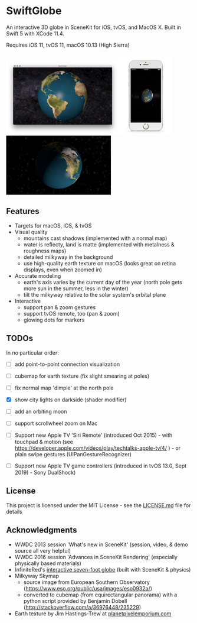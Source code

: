 # SwiftGlobe

An interactive 3D globe in SceneKit for iOS, tvOS, and MacOS X.  Built in Swift 5 with XCode 11.4.

Requires iOS 11, tvOS 11, macOS 10.13 (High Sierra)


![Screenshot on MacOS X](macos_screen.png)![Screenshot on iOS](ios_screen.png)![Screenshot on tvOS](tv_screen.png)

## Features

- Targets for macOS, iOS, & tvOS
- Visual quality
	- mountains cast shadows (implemented with a normal map)
	- water is reflecty, land is matte (implemented with metalness & roughness maps)
	- detailed milkyway in the background
	- use high-quality earth texture on macOS (looks great on retina displays, even when zoomed in)
- Accurate modeling
	- earth's axis varies by the current day of the year (north pole gets more sun in the summer, less in the winter)
	- tilt the milkyway relative to the solar system's orbital plane
- Interactive
	- support pan & zoom gestures
	- support tvOS remote, too (pan & zoom)
	- glowing dots for markers 

## TODOs

In no particular order:
- [ ] add point-to-point connection visualization
- [ ] cubemap for earth texture (fix slight smearing at poles)
- [ ] fix normal map 'dimple' at the north pole
- [x] show city lights on darkside (shader modifier)
- [ ] add an orbiting moon
- [ ] support scrollwheel zoom on Mac
- [ ] Support new Apple TV 'Siri Remote' (introduced Oct 2015)
        - with touchpad & motion (see https://developer.apple.com/videos/play/techtalks-apple-tv/4/ )
        - or plain swipe gestures (UIPanGestureRecognizer)
- [ ] Support new Apple TV game controllers (introduced in tvOS 13.0, Sept 2019) 
        - Sony DualShock)


## License

This project is licensed under the MIT License - see the [LICENSE.md](LICENSE.md) file for details

## Acknowledgments

* WWDC 2013 session 'What's new in SceneKit' (session, video, & demo source all very helpful)
* WWDC 2016 session 'Advances in SceneKit Rendering' (especially physically based materials)
* InfiniteRed's [interactive seven-foot globe](http://infinitered.com/2015/02/10/a-seven-foot-globe-running-on-os-x-and-an-ipad-app-created-using-rubymotion-and-scenekit/) (built with SceneKit & physics) 
* Milkyway Skymap
    * source image from European Southern Observatory (https://www.eso.org/public/usa/images/eso0932a/)
    * converted to cubemap (from equirectangular panorama) with a python script provided by Benjamin Dobell (http://stackoverflow.com/a/36976448/235229)
* Earth texture by Jim Hastings-Trew at [planetpixelemporium.com](http://planetpixelemporium.com/earth.html)



